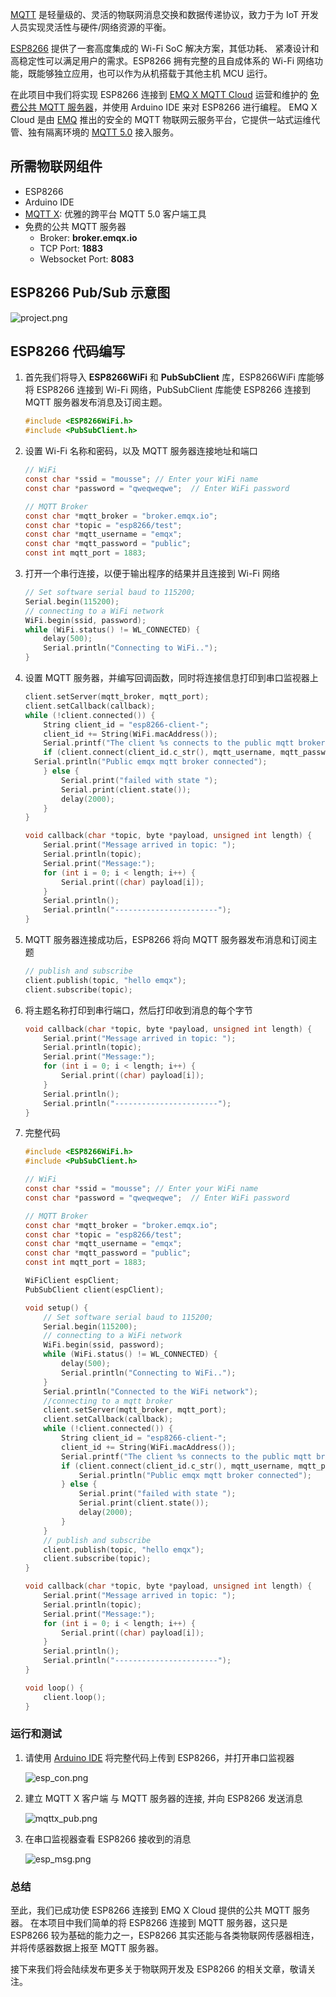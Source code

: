 [MQTT](https://www.emqx.cn/mqtt) 是轻量级的、灵活的物联网消息交换和数据传递协议，致力于为 IoT 开发人员实现灵活性与硬件/网络资源的平衡。

[ESP8266](https://www.espressif.com/zh-hans) 提供了⼀套⾼度集成的 Wi-Fi SoC 解决⽅案，其低功耗、 紧凑设计和⾼稳定性可以满⾜⽤户的需求。ESP8266 拥有完整的且⾃成体系的 Wi-Fi ⽹络功能，既能够独⽴应⽤，也可以作为从机搭载于其他主机 MCU 运⾏。

在此项目中我们将实现 ESP8266 连接到 [EMQ X MQTT Cloud](https://cloud.emqx.cn/) 运营和维护的 [免费公共 MQTT 服务器](https://www.emqx.cn/mqtt/public-mqtt5-broker)，并使用 Arduino IDE 来对 ESP8266 进行编程。 EMQ X Cloud 是由 [EMQ](https://www.emqx.cn/) 推出的安全的 MQTT 物联网云服务平台，它提供一站式运维代管、独有隔离环境的 [MQTT 5.0](https://www.emqx.cn/mqtt/mqtt5) 接入服务。



## 所需物联网组件

* ESP8266
* Arduino IDE
* [MQTT X](https://mqttx.app/cn):  优雅的跨平台 MQTT 5.0 客户端工具
* 免费的公共 MQTT 服务器
  - Broker: **broker.emqx.io**
  - TCP Port: **1883**
  - Websocket Port: **8083**



## ESP8266 Pub/Sub 示意图

![project.png](https://static.emqx.net/images/8c533fd396ed33ac5a6daa872eced9ba.png)



## ESP8266 代码编写

1. 首先我们将导入 **ESP8266WiFi** 和 **PubSubClient** 库，ESP8266WiFi  库能够将 ESP8266 连接到 Wi-Fi 网络，PubSubClient  库能使 ESP8266  连接到 MQTT 服务器发布消息及订阅主题。

   ```c
   #include <ESP8266WiFi.h>
   #include <PubSubClient.h>
   ```

2. 设置 Wi-Fi 名称和密码，以及 MQTT 服务器连接地址和端口

   ```c
   // WiFi
   const char *ssid = "mousse"; // Enter your WiFi name
   const char *password = "qweqweqwe";  // Enter WiFi password
   
   // MQTT Broker
   const char *mqtt_broker = "broker.emqx.io";
   const char *topic = "esp8266/test";
   const char *mqtt_username = "emqx";
   const char *mqtt_password = "public";
   const int mqtt_port = 1883;
   ```

3. 打开一个串行连接，以便于输出程序的结果并且连接到 Wi-Fi 网络

   ```c
   // Set software serial baud to 115200;
   Serial.begin(115200);
   // connecting to a WiFi network
   WiFi.begin(ssid, password);
   while (WiFi.status() != WL_CONNECTED) {
       delay(500);
       Serial.println("Connecting to WiFi..");
   }
   ```

4. 设置 MQTT 服务器，并编写回调函数，同时将连接信息打印到串口监视器上

   ```c
   client.setServer(mqtt_broker, mqtt_port);
   client.setCallback(callback);
   while (!client.connected()) {
       String client_id = "esp8266-client-";
       client_id += String(WiFi.macAddress());
       Serial.printf("The client %s connects to the public mqtt broker\n", client_id.c_str());
       if (client.connect(client_id.c_str(), mqtt_username, mqtt_password)) {
	 Serial.println("Public emqx mqtt broker connected");
       } else {
           Serial.print("failed with state ");
           Serial.print(client.state());
           delay(2000);
       }
   }
   
   void callback(char *topic, byte *payload, unsigned int length) {
       Serial.print("Message arrived in topic: ");
       Serial.println(topic);
       Serial.print("Message:");
       for (int i = 0; i < length; i++) {
           Serial.print((char) payload[i]);
       }
       Serial.println();
       Serial.println("-----------------------");
   }
   ```

5. MQTT 服务器连接成功后，ESP8266 将向 MQTT 服务器发布消息和订阅主题

   ```c
   // publish and subscribe
   client.publish(topic, "hello emqx");
   client.subscribe(topic);
   ```

6. 将主题名称打印到串行端口，然后打印收到消息的每个字节

   ```c
   void callback(char *topic, byte *payload, unsigned int length) {
       Serial.print("Message arrived in topic: ");
       Serial.println(topic);
       Serial.print("Message:");
       for (int i = 0; i < length; i++) {
           Serial.print((char) payload[i]);
       }
       Serial.println();
       Serial.println("-----------------------");
   }
   ```

7. 完整代码

   ```c
   #include <ESP8266WiFi.h>
   #include <PubSubClient.h>
   
   // WiFi
   const char *ssid = "mousse"; // Enter your WiFi name
   const char *password = "qweqweqwe";  // Enter WiFi password
   
   // MQTT Broker
   const char *mqtt_broker = "broker.emqx.io";
   const char *topic = "esp8266/test";
   const char *mqtt_username = "emqx";
   const char *mqtt_password = "public";
   const int mqtt_port = 1883;
   
   WiFiClient espClient;
   PubSubClient client(espClient);
   
   void setup() {
       // Set software serial baud to 115200;
       Serial.begin(115200);
       // connecting to a WiFi network
       WiFi.begin(ssid, password);
       while (WiFi.status() != WL_CONNECTED) {
           delay(500);
           Serial.println("Connecting to WiFi..");
       }
       Serial.println("Connected to the WiFi network");
       //connecting to a mqtt broker
       client.setServer(mqtt_broker, mqtt_port);
       client.setCallback(callback);
       while (!client.connected()) {
           String client_id = "esp8266-client-";
           client_id += String(WiFi.macAddress());
           Serial.printf("The client %s connects to the public mqtt broker\n", client_id.c_str());
           if (client.connect(client_id.c_str(), mqtt_username, mqtt_password)) {
               Serial.println("Public emqx mqtt broker connected");
           } else {
               Serial.print("failed with state ");
               Serial.print(client.state());
               delay(2000);
           }
       }
       // publish and subscribe
       client.publish(topic, "hello emqx");
       client.subscribe(topic);
   }
   
   void callback(char *topic, byte *payload, unsigned int length) {
       Serial.print("Message arrived in topic: ");
       Serial.println(topic);
       Serial.print("Message:");
       for (int i = 0; i < length; i++) {
           Serial.print((char) payload[i]);
       }
       Serial.println();
       Serial.println("-----------------------");
   }
   
   void loop() {
       client.loop();
   }
   ```



### 运行和测试

1. 请使用 [Arduino IDE](https://www.arduino.cc/en/Main/Software) 将完整代码上传到 ESP8266，并打开串口监视器

   ![esp_con.png](https://static.emqx.net/images/d5632144ec7cf22977b53519f4411227.png)

2. 建立 MQTT X 客户端 与 MQTT 服务器的连接, 并向 ESP8266 发送消息

   ![mqttx_pub.png](https://static.emqx.net/images/b8df461f137bc73aeb3aff1ae1126549.png)

3. 在串口监视器查看 ESP8266 接收到的消息

   ![esp_msg.png](https://static.emqx.net/images/24132d64c2c19738f1a12b0acb3b217e.png)



### 总结

至此，我们已成功使 ESP8266 连接到 EMQ X Cloud 提供的公共 MQTT 服务器。 在本项目中我们简单的将 ESP8266 连接到 MQTT 服务器，这只是 ESP8266 较为基础的能力之一，ESP8266 其实还能与各类物联网传感器相连，并将传感器数据上报至 MQTT 服务器。

接下来我们将会陆续发布更多关于物联网开发及 ESP8266 的相关文章，敬请关注。
